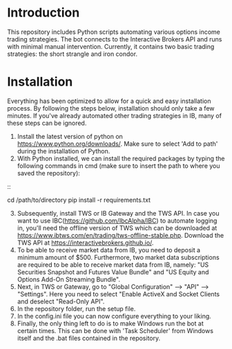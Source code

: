 Introduction
============

This repository includes Python scripts automating various options income trading strategies. The bot connects to the Interactive Brokers API and runs with minimal manual intervention. Currently, it contains two basic trading strategies: the short strangle and iron condor.

Installation
============
Everything has been optimized to allow for a quick and easy installation process. By following the steps below, installation should only take a few minutes. If you've already automated other trading strategies in IB, many of these steps can be ignored.

1. Install the latest version of python on https://www.python.org/downloads/. Make sure to select 'Add to path' during the installation of Python.
2. With Python installed, we can install the required packages by typing the following commands in cmd (make sure to insert the path to where you saved the repository): 

::


  cd /path/to/directory
  pip install -r requirements.txt

3. Subsequently, install TWS or IB Gateway and the TWS API. In case you want to use IBC(https://github.com/IbcAlpha/IBC) to automate logging in, you'll need the offline version of TWS which can be downloaded at https://www.ibtws.com/en/trading/tws-offline-stable.php. Download the TWS API at https://interactivebrokers.github.io/.
4. To be able to receive market data from IB, you need to deposit a minimum amount of $500. Furthermore, two market data subscriptions are required to be able to receive market data from IB, namely: "US Securities Snapshot and Futures Value Bundle" and "US Equity and Options Add-On Streaming Bundle".
5. Next, in TWS or Gateway, go to "Global Configuration" --> "API" --> "Settings". Here you need to select "Enable ActiveX and Socket Clients and deselect "Read-Only API".
6. In the repository folder, run the setup file. 
7. In the config.ini file you can now configure everything to your liking. 
8. Finally, the only thing left to do is to make Windows run the bot at certain times. This can be done with 'Task Scheduler' from Windows itself and the .bat files contained in the repository.

